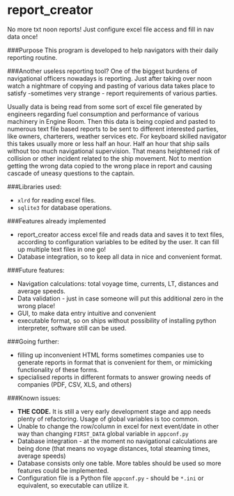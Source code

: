 # report_creator
No more txt noon reports! Just configure excel file access and fill in nav data once!

###Purpose
This program is developed to help navigators with their daily reporting routine.


###Another useless reporting tool?
One of the biggest burdens of navigational officers nowadays is reporting. Just after taking over noon  watch a nightmare of copying and pasting of various data takes place to satisfy -sometimes very strange - report requirements of various parties.

Usually  data is being read from some sort of excel file generated by engineers regarding fuel consumption and performance of various machinery in Engine Room. Then this data is being copied and pasted to numerous text file based reports to be sent to different interested parties, like owners, charterers, weather services etc. For keyboard skilled navigator this takes usually more or less half an hour. Half an hour that ship sails without too much navigational supervision. That means heightened risk of collision or other incident related to the ship movement. Not to mention getting the wrong data copied to the wrong place in report and causing cascade of uneasy questions to the captain.

###Libraries used:
+ `xlrd` for reading excel files.
+ `sqlite3` for database operations.


###Features already implemented
+ report_creator access excel file and reads data and saves it to text files, according to configuration variables to be edited by the user. It can fill up multiple text files in one go!
+ Database integration, so to keep all data in nice and convenient format.

###Future features:
+ Navigation calculations: total voyage time, currents, LT, distances and average speeds.
+ Data validation - just in case someone will put this additional zero in the wrong place!
+ GUI, to make data entry intuitive and convenient
+ executable format, so on ships without possibility of installing python interpreter, software still can be used.

###Going further:
+ filling up inconvenient HTML forms sometimes companies use to generate reports in format that is convenient for them, or mimicking functionality of these forms.
+ specialised reports in different formats to answer growing needs of companies (PDF, CSV, XLS, and others)

###Known issues:
+ **THE CODE.** It is still a very early development stage and app needs plenty of refactoring. Usage of global variables is too common.
+ Unable to change the row/column in excel for next event/date in other way than changing `FIRST_DATA` global variable in `appconf.py`
+ Database integration - at the moment no navigational calculations are being done (that means no voyage distances, total steaming times, average speeds)
+ Database consists only one table. More tables should be used so more features could be implemented. 
+ Configuration file is a Python file `appconf.py` - should be `*.ini` or equivalent, so executable can utilize it.
